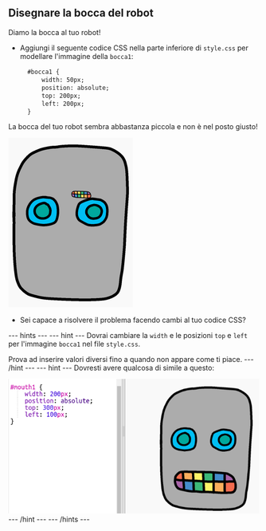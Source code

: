 ## Disegnare la bocca del robot

Diamo la bocca al tuo robot!

- Aggiungi il seguente codice CSS nella parte inferiore di `style.css` per modellare l'immagine della `bocca1`:
    
        #bocca1 {
            width: 50px;
            position: absolute;
            top: 200px;
            left: 200px;
        }
        

La bocca del tuo robot sembra abbastanza piccola e non è nel posto giusto!

![screenshot](images/robot-mouth.png)

- Sei capace a risolvere il problema facendo cambi al tuo codice CSS?

\--- hints \--- \--- hint \--- Dovrai cambiare la `width` e le posizioni `top` e `left` per l'immagine `bocca1` nel file `style.css`.

Prova ad inserire valori diversi fino a quando non appare come ti piace. \--- /hint \--- \--- hint \--- Dovresti avere qualcosa di simile a questo:

![screenshot](images/robot-mouth-code.png) \--- /hint \--- \--- /hints \---